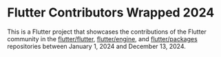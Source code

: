 # Flutter Contributors Wrapped 2024

This is a Flutter project that showcases the contributions of the Flutter community in the [flutter/flutter](https://github.com/flutter/flutter), [flutter/engine](https://github.com/flutter/engine), and [flutter/packages](https://github.com/flutter/packages) repositories between January 1, 2024 and December 13, 2024.
